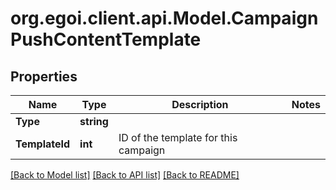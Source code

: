 
# org.egoi.client.api.Model.CampaignPushContentTemplate

## Properties

Name | Type | Description | Notes
------------ | ------------- | ------------- | -------------
**Type** | **string** |  | 
**TemplateId** | **int** | ID of the template for this campaign | 

[[Back to Model list]](../README.md#documentation-for-models)
[[Back to API list]](../README.md#documentation-for-api-endpoints)
[[Back to README]](../README.md)


